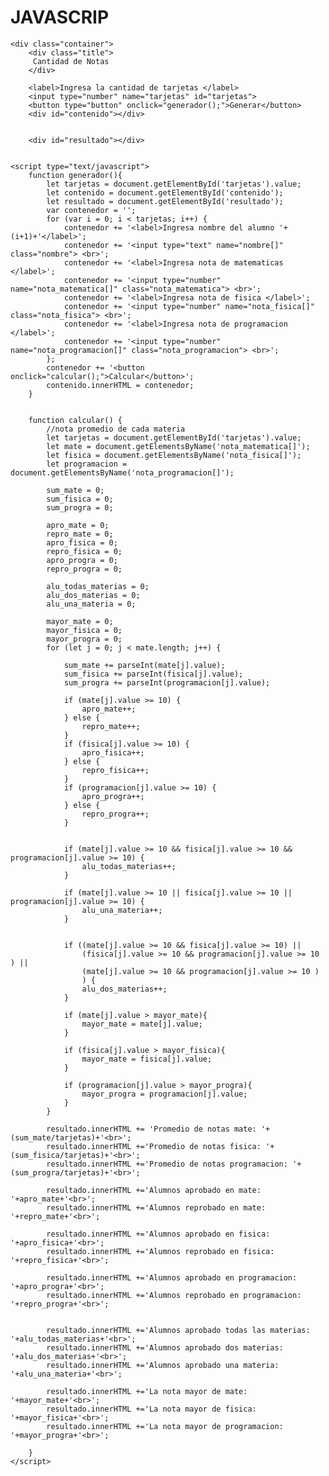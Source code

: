 # JAVASCRIP
<!DOCTYPE html>
<html lang="es">
<head>
 <meta charset="UTF-8">
 <meta name="viewport" content="width=device-width, initial-scale=1.0">
 <meta http-equiv="X-UA-Compatible" content="ie=edge">
  <link rel="stylesheet" href="styles.css">
  <title>Notas de tarjetas</title>
</head>
<body>

	<div class="container">
		<div class="title">
		 Cantidad de Notas
		</div>

		<label>Ingresa la cantidad de tarjetas </label>
		<input type="number" name="tarjetas" id="tarjetas">
		<button type="button" onclick="generador();">Generar</button>
		<div id="contenido"></div>


		<div id="resultado"></div>

	
	<script type="text/javascript">
		function generador(){
			let tarjetas = document.getElementById('tarjetas').value;
			let contenido = document.getElementById('contenido');
			let resultado = document.getElementById('resultado');
			var contenedor = '';
			for (var i = 0; i < tarjetas; i++) {
				contenedor += '<label>Ingresa nombre del alumno '+(i+1)+'</label>';
				contenedor += '<input type="text" name="nombre[]" class="nombre"> <br>';
				contenedor += '<label>Ingresa nota de matematicas </label>';
				contenedor += '<input type="number" name="nota_matematica[]" class="nota_matematica"> <br>';
				contenedor += '<label>Ingresa nota de fisica </label>';
				contenedor += '<input type="number" name="nota_fisica[]" class="nota_fisica"> <br>';
				contenedor += '<label>Ingresa nota de programacion </label>';
				contenedor += '<input type="number" name="nota_programacion[]" class="nota_programacion"> <br>';
			};
			contenedor += '<button onclick="calcular();">Calcular</button>';
			contenido.innerHTML = contenedor;
		}


		function calcular() {
			//nota promedio de cada materia
			let tarjetas = document.getElementById('tarjetas').value;
			let mate = document.getElementsByName('nota_matematica[]');
			let fisica = document.getElementsByName('nota_fisica[]');
			let programacion = document.getElementsByName('nota_programacion[]');
			
			sum_mate = 0;
			sum_fisica = 0;
			sum_progra = 0;

			apro_mate = 0; 
			repro_mate = 0; 
			apro_fisica = 0; 
			repro_fisica = 0; 
			apro_progra = 0;
			repro_progra = 0;

			alu_todas_materias = 0;
			alu_dos_materias = 0;
			alu_una_materia = 0;

			mayor_mate = 0;
			mayor_fisica = 0;
			mayor_progra = 0;
			for (let j = 0; j < mate.length; j++) {
				
				sum_mate += parseInt(mate[j].value);		
				sum_fisica += parseInt(fisica[j].value);
				sum_progra += parseInt(programacion[j].value);	

				if (mate[j].value >= 10) {
					apro_mate++;
				} else {
					repro_mate++;
				}
				if (fisica[j].value >= 10) {
					apro_fisica++;
				} else {
					repro_fisica++;
				}
				if (programacion[j].value >= 10) {
					apro_progra++;
				} else {
					repro_progra++;
				}


				if (mate[j].value >= 10 && fisica[j].value >= 10 && programacion[j].value >= 10) {
					alu_todas_materias++;
				}

				if (mate[j].value >= 10 || fisica[j].value >= 10 || programacion[j].value >= 10) {
					alu_una_materia++;
				}


				if ((mate[j].value >= 10 && fisica[j].value >= 10) || 
				    (fisica[j].value >= 10 && programacion[j].value >= 10 ) ||
					(mate[j].value >= 10 && programacion[j].value >= 10 )
					) {
					alu_dos_materias++;
				}
				
				if (mate[j].value > mayor_mate){
					mayor_mate = mate[j].value;
				}

				if (fisica[j].value > mayor_fisica){
					mayor_mate = fisica[j].value;
				}

				if (programacion[j].value > mayor_progra){
					mayor_progra = programacion[j].value;
				}
			}

			resultado.innerHTML += 'Promedio de notas mate: '+ (sum_mate/tarjetas)+'<br>'; 
			resultado.innerHTML +='Promedio de notas fisica: '+ (sum_fisica/tarjetas)+'<br>';  
			resultado.innerHTML +='Promedio de notas programacion: '+ (sum_progra/tarjetas)+'<br>'; 

			resultado.innerHTML +='Alumnos aprobado en mate: '+apro_mate+'<br>'; 
			resultado.innerHTML +='Alumnos reprobado en mate: '+repro_mate+'<br>'; 

			resultado.innerHTML +='Alumnos aprobado en fisica: '+apro_fisica+'<br>'; 
			resultado.innerHTML +='Alumnos reprobado en fisica: '+repro_fisica+'<br>'; 

			resultado.innerHTML +='Alumnos aprobado en programacion: '+apro_progra+'<br>'; 
			resultado.innerHTML +='Alumnos reprobado en programacion: '+repro_progra+'<br>'; 

			
			resultado.innerHTML +='Alumnos aprobado todas las materias: '+alu_todas_materias+'<br>'; 
			resultado.innerHTML +='Alumnos aprobado dos materias: '+alu_dos_materias+'<br>'; 
			resultado.innerHTML +='Alumnos aprobado una materia: '+alu_una_materia+'<br>'; 

			resultado.innerHTML +='La nota mayor de mate: '+mayor_mate+'<br>'; 
			resultado.innerHTML +='La nota mayor de fisica: '+mayor_fisica+'<br>'; 
			resultado.innerHTML +='La nota mayor de programacion: '+mayor_progra+'<br>'; 

		}
	</script>
</body>
</html>
